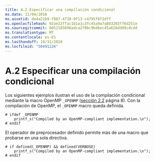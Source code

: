 ```yaml
---
title: A.2 Especificar una compilación condicional
ms.date: 11/04/2016
ms.assetid: de4a21b9-f987-4738-9f13-c4795f6f2dff
ms.openlocfilehash: 92ae22ffac1b1a1c3fc45a9a7a883203ff6d251e
ms.sourcegitcommit: 6052185696adca270bc9bdbec45a626dd89cdcdd
ms.translationtype: MT
ms.contentlocale: es-ES
ms.lasthandoff: 10/31/2018
ms.locfileid: "50491226"
---
```

# <a name="a2---specifying-conditional-compilation"></a>A.2 Especificar una compilación condicional

Los siguientes ejemplos ilustran el uso de la compilación condicional mediante la macro OpenMP `_OPENMP` ([sección 2.2](../../parallel/openmp/2-2-conditional-compilation.md) página 8). Con la compilación de OpenMP, el `_OPENMP` macro queda definida.

```
# ifdef _OPENMP
    printf_s("Compiled by an OpenMP-compliant implementation.\n");
# endif
```

El operador de preprocesador definido permite más de una macro que probarse en una sola directiva.

```
# if defined(_OPENMP) && defined(VERBOSE)
    printf_s("Compiled by an OpenMP-compliant implementation.\n");
# endif
```